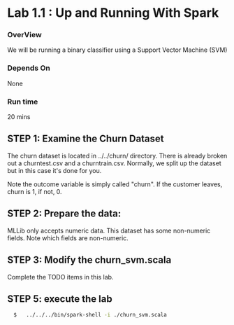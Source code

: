 Lab 1.1 : Up and Running With Spark
===================================
### OverView
We will be running a binary classifier using a Support Vector Machine (SVM)

### Depends On 
None

### Run time
20 mins


## STEP 1: Examine the Churn Dataset
The churn dataset is located in ../../churn/ directory.  There is already
broken out a churntest.csv and a churntrain.csv.  Normally, we split
up the dataset but in this case it's done for you.

Note the outcome variable is simply called "churn".  If the customer leaves,
churn is 1, if not, 0.

## STEP 2: Prepare the data:
MLLib only accepts numeric data.  This dataset has some non-numeric fields.
Note which fields are non-numeric.

## STEP 3: Modify the churn_svm.scala 
Complete the TODO items in this lab.

## STEP 5: execute the lab

```bash
  $   ../../../bin/spark-shell -i ./churn_svm.scala 

